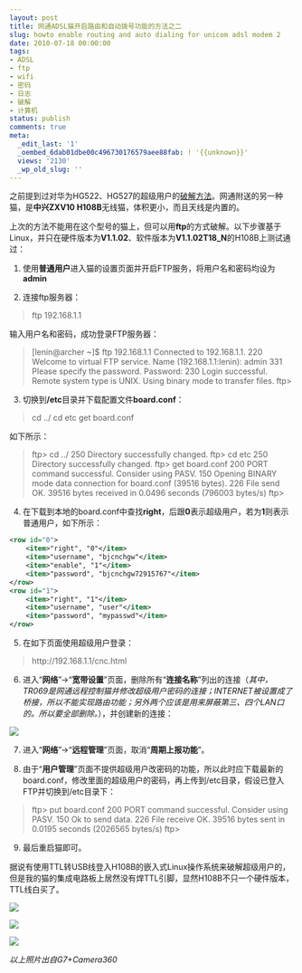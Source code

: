 ```yaml
---
layout: post
title: 网通ADSL猫开启路由和自动拨号功能的方法之二
slug: howto enable routing and auto dialing for unicom adsl modem 2
date: 2010-07-18 00:00:00
tags:
- ADSL
- ftp
- wifi
- 密码
- 日志
- 破解
- 计算机
status: publish
comments: true
meta:
  _edit_last: '1'
  _oembed_6dab01dbe00c496730176579aee88fab: ! '{{unknown}}'
  views: '2130'
  _wp_old_slug: ''
---
```

之前提到过对华为HG522、HG527的超级用户的<a href="http://0x3f.org/?p=1528">破解方法</a>。网通附送的另一种猫，是<strong>中兴ZXV10 H108B</strong>无线猫，体积更小，而且天线是内置的。

上次的方法不能用在这个型号的猫上，但可以用<strong>ftp</strong>的方式破解。以下步骤基于Linux，并只在硬件版本为<strong>V1.1.02</strong>、软件版本为<strong>V1.1.02T18_N</strong>的H108B上测试通过：

1. 使用<strong>普通用户</strong>进入猫的设置页面并开启FTP服务，将用户名和密码均设为<strong>admin</strong>

2. 连接ftp服务器：

<blockquote>
ftp 192.168.1.1
</blockquote>

输入用户名和密码，成功登录FTP服务器：

<blockquote>
[lenin@archer ~]$ ftp 192.168.1.1
Connected to 192.168.1.1.
220 Welcome to virtual FTP service.
Name (192.168.1.1:lenin): admin
331 Please specify the password.
Password:
230 Login successful.
Remote system type is UNIX.
Using binary mode to transfer files.
ftp> 
</blockquote>

3. 切换到<strong>/etc</strong>目录并下载配置文件<strong>board.conf</strong>：

<blockquote>
cd ../
cd etc
get board.conf
</blockquote>

如下所示：

<blockquote>
ftp> cd ../
250 Directory successfully changed.
ftp> cd etc
250 Directory successfully changed.
ftp> get board.conf
200 PORT command successful. Consider using PASV.
150 Opening BINARY mode data connection for board.conf (39516 bytes).
226 File send OK.
39516 bytes received in 0.0496 seconds (796003 bytes/s)
ftp> 
</blockquote>

4. 在下载到本地的board.conf中查找<strong>right</strong>，后跟<strong>0</strong>表示超级用户，若为<strong>1</strong>则表示普通用户，如下所示：

```xml
<row id="0">
    <item>"right", "0"</item>
    <item>"username", "bjcnchgw"</item>
    <item>"enable", "1"</item>
    <item>"password", "bjcnchgw72915767"</item>
</row>
<row id="1">
    <item>"right", "1"</item>
    <item>"username", "user"</item>
    <item>"password", "mypasswd"</item>
</row>
```

5. 在如下页面使用超级用户登录：

<blockquote>
http://192.168.1.1/cnc.html
</blockquote>

6. 进入“<strong>网络</strong>”→“<strong>宽带设置</strong>”页面，删除所有“<strong>连接名称</strong>”列出的连接（<em>其中，TR069是网通远程控制猫并修改超级用户密码的连接；INTERNET被设置成了桥接，所以不能实现路由功能；另外两个应该是用来屏蔽第三、四个LAN口的。所以要全部删除。</em>），并创建新的连接：

<a href="http://picasaweb.google.com/lh/photo/G5p8or5AvVumvFOr89XLqQ?feat=embedwebsite"><img src="http://lh5.ggpht.com/_ceUJ_lBTHzc/TEHd0wXELFI/AAAAAAAABbs/gtxn0tKGyJM/s400/2010-07-17.19%3A48%3A30.%E6%88%AA%E5%8F%96%E9%80%89%E5%8C%BA.01.png" /></a>

7. 进入“<strong>网络</strong>”→“<strong>远程管理</strong>”页面，取消“<strong>周期上报功能</strong>”。

8. 由于“<strong>用户管理</strong>”页面不提供超级用户改密码的功能，所以此时应下载最新的board.conf，修改里面的超级用户的密码，再上传到/etc目录，假设已登入FTP并切换到/etc目录下：

<blockquote>
ftp> put board.conf
200 PORT command successful. Consider using PASV.
150 Ok to send data.
226 File receive OK.
39516 bytes sent in 0.0195 seconds (2026565 bytes/s)
ftp> 
</blockquote>

9. 最后重启猫即可。

据说有使用TTL转USB线登入H108B的嵌入式Linux操作系统来破解超级用户的，但是我的猫的集成电路板上居然没有焊TTL引脚，显然H108B不只一个硬件版本，TTL线白买了。

<a href="http://picasaweb.google.com/lh/photo/ceYq8gDnT3qY6IgBQuyjFg?feat=embedwebsite"><img src="http://lh6.ggpht.com/_ceUJ_lBTHzc/TEHb1yqtElI/AAAAAAAABbY/KKlqPgcBMWo/s400/C360_2010-07-17%2011-07-10.jpg" /></a>

<a href="http://picasaweb.google.com/lh/photo/omFbqTXkvVV4L86vGqyyng?feat=embedwebsite"><img src="http://lh3.ggpht.com/_ceUJ_lBTHzc/TEHb19lGCzI/AAAAAAAABbc/7zaShWAUvUM/s400/C360_2010-07-17%2011-06-21.jpg" /></a>

<a href="http://picasaweb.google.com/lh/photo/JfG_3EgD8BDChZVBM6xx9Q?feat=embedwebsite"><img src="http://lh6.ggpht.com/_ceUJ_lBTHzc/TEHb2HXkwhI/AAAAAAAABbg/HazHHwsfXHk/s400/C360_2010-07-17%2011-06-09.jpg" /></a>

<em>以上照片出自G7+Camera360</em>
